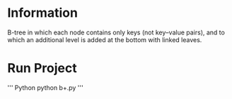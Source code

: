 # Information

B-tree in which each node contains only keys (not key–value pairs), and to which an additional level is added at the
bottom with linked leaves.

# Run Project
''' Python
python b+.py
'''